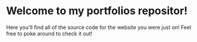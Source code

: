 # Welcome to my portfolios repositor!

Here you'll find all of the source code for the website you were just on! Feel free to poke around to check it out!